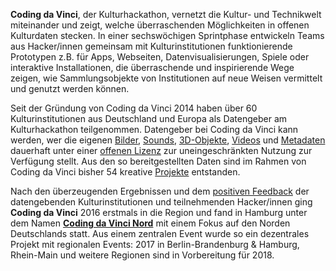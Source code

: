 **Coding da Vinci**, der Kulturhackathon, vernetzt die Kultur- und Technikwelt miteinander und zeigt, welche überraschenden Möglichkeiten in offenen Kulturdaten stecken. In einer sechswöchigen Sprintphase entwickeln Teams aus Hacker/innen gemeinsam mit Kulturinstitutionen funktionierende Prototypen z.B. für Apps, Webseiten, Datenvisualisierungen, Spiele oder interaktive Installationen, die überraschende und inspirierende Wege zeigen, wie Sammlungsobjekte von Institutionen auf neue Weisen vermittelt und genutzt werden können. 

Seit der Gründung von Coding da Vinci 2014 haben über 60 Kulturinstitutionen aus Deutschland und Europa als Datengeber am Kulturhackathon teilgenommen. Datengeber bei Coding da Vinci kann werden, wer die eigenen [Bilder](https://codingdavinci.de/daten/#stiftung-haus-der-geschichte), [Sounds](https://codingdavinci.de/daten/#museum-für-naturkunde-berlin), [3D-Objekte](https://codingdavinci.de/daten/#ethnologisches-museum-berlin), [Videos](https://codingdavinci.de/daten/#deutsches-filminstitut) und [Metadaten](https://codingdavinci.de/daten/#ddb) dauerhaft unter einer [offenen Lizenz](http://opendefinition.org/licenses/) zur uneingeschränkten Nutzung zur Verfügung stellt. Aus den so bereitgestellten Daten sind im Rahmen von Coding da Vinci bisher 54 kreative [Projekte](https://codingdavinci.de/projekte/) entstanden. 

Nach den überzeugenden Ergebnissen und dem [positiven Feedback](https://codingdavinci.de/stimmen/) der datengebenden Kulturinstitutionen und teilnehmenden Hacker/innen ging **Coding da Vinci** 2016 erstmals in die Region und fand in Hamburg unter dem Namen [**Coding da Vinci Nord**](https://codingdavinci.de/news/2017/03/10/coding-da-vinci-nord-ein-nachhaltiger-erfolg.html) mit einem Fokus auf den Norden Deutschlands statt. Aus einem zentralen Event wurde so ein dezentrales Projekt mit regionalen Events: 2017 in Berlin-Brandenburg & Hamburg, Rhein-Main und weitere Regionen sind in Vorbereitung für 2018.
